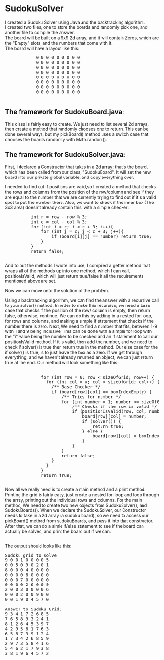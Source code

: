 # SudokuSolver
I created a Sudoku Solver using Java and the backtracking algorithm.<br/>
I created two files, one to store the boards and randomly pick one, and another file to compile the answer.<br/>
The board will be built on a 9x9 2d array, and it will contain Zeros, which are the "Empty" slots, and the numbers that come with it.<br/>
The board will have a layout like this:<br/>
<pre>
            0 0 0 0 0 0 0 0 0 
            0 0 0 0 0 0 0 0 0
            0 0 0 0 0 0 0 0 0
            0 0 0 0 0 0 0 0 0
            0 0 0 0 0 0 0 0 0
            0 0 0 0 0 0 0 0 0
            0 0 0 0 0 0 0 0 0
            0 0 0 0 0 0 0 0 0
          </pre>
## The framework for SudokuBoard.java:<br/>
This class is fairly easy to create. We just need to list several 2d arrays, then create a method that randomly chooses one to return. This can be done several ways, but my pickBoard() method uses a switch case that chooses the boards randomly with Math.random().

## The framework for SudokuSolver.java:<br/>
First, I declared a Constructor that takes in a 2d array; that's the board, which has been called from our class, "SudokuBoard". It will set the new board into our private global variable, and copy everything over.

I needed to find out if positions are valid,so I created a method that checks the rows and columns from the position of the row/column and see if they are equal to the number that we are currently trying to find out if it's a valid spot to put the number there. Also, we want to check if the inner box (The 3x3 area) doesn't already contain this, with a simple checker:
<pre>
          int r = row - row % 3;
          int c = col - col % 3;
          for (int i = r; i < r + 3; i++){
              for (int j = c; j < c + 3; j++){
                  if (board[i][j] == number) return true;
              }
          }
          return false;
            </pre>
And to put the methods I wrote into use, I compiled a getter method that wraps all of the methods up into one method, which I can call, positionIsValid, which will just return true/false if all the requirements mentioned above are set.

Now we can move onto the solution of the problem.

Using a backtracking algorithm, we can find the answer with a recursive call to your solver() method.
In order to make this recursive, we need a base case that checks if the position of the row/ column is empty, then return false, otherwise, continue. We can do this by adding in a nested for-loop, for rows and columns, and making a simple if statement that checks if the number there is zero. Next, We need to find a number that fits, between 1-9 with 1 and 9 being inclusive. This can be done with a simple for loop with the "i" value being the number to be checked and an if statement to call our positionIsValid method. If it is valid, then add the number, and we need to check if solver() is true then return true in the method. Our else case for the if solver() is true, is to just leave the box as a zero.
If we get through everything, and we haven't already returned an object, we can just return true at the end. Our method will look something like this:<br/><br/>
<pre>
              for (int row = 0; row < sizeOfGrid; row++) {
                for (int col = 0; col < sizeOfGrid; col++) {
                  /** Base Checker */
                  if (board[row][col] == boxIndexEmpty) {
                      /** Tries for number */
                      for (int number = 1; number <= sizeOfGrid; number++) {
                          /** Checks if the row is valid */
                          if (positionIsValid(row, col, number)) {
                              board[row][col] = number;
                              if (solver()) {
                                  return true;
                              } else {
                                  board[row][col] = boxIndexEmpty;
                              }
                          }
                      }
                      return false;
                  }
                }
              }
              return true;
            </pre>
Now all we really need is to create a main method and a print method. Printing the grid is fairly easy, just create a nested for-loop and loop through the array, printing out the individual rows and columns. For the main method, We need to create two new objects from SudokuSolver(), and SudokuBoards(). When we declare the SudokuSolver, our Constructor needs to take in a 2d array (a sudoku board), so we need to access our pickBoard() method from sudokuBoards, and pass it into that constructor. After that, we can do a simle if/else statement to see if the board can actually be solved, and print the board out if we can.<br/><br/>

The output should looks like this:<br/>
<pre>
Sudoku grid to solve
9 0 0 1 0 0 0 0 5
0 0 5 0 9 0 2 0 1
8 0 0 0 4 0 0 0 0
0 0 0 0 8 0 0 0 0
0 0 0 7 0 0 0 0 0
0 0 0 0 2 6 0 0 9
2 0 0 3 0 0 0 0 6
0 0 0 2 0 0 9 0 0
0 0 1 9 0 4 5 7 0

Answer to Sudoku Grid:
9 3 4 1 7 2 6 8 5
7 6 5 8 9 3 2 4 1
8 1 2 6 4 5 3 9 7
4 2 9 5 8 1 7 6 3
6 5 8 7 3 9 1 2 4
1 7 3 4 2 6 8 5 9
2 9 7 3 5 8 4 1 6
5 4 6 2 1 7 9 3 8
3 8 1 9 6 4 5 7 2
</pre>
